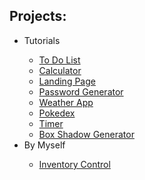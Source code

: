 <h2>Projects:</h2>
<ul>
    <li>Tutorials</li>
    <ul>
        <li><a href="https://yasminkally.github.io/studies/complete-projects/tutorials/todo-list/index.html">To Do List</a></li>
        <li><a href="https://yasminkally.github.io/studies/complete-projects/tutorials/calc/index.html">Calculator</a></li>
        <li><a href="https://yasminkally.github.io/studies/complete-projects/tutorials/landing-page/index.html">Landing Page</a></li>
        <li><a href="https://yasminkally.github.io/studies/complete-projects/tutorials/password-generator/index.html">Password Generator</a></li>
        <li><a href="https://yasminkally.github.io/studies/complete-projects/tutorials/weather-app/index.html">Weather App</a></li>
        <li><a href="https://yasminkally.github.io/studies/complete-projects/tutorials/pokedex/index.html">Pokedex</a></li>
        <li><a href="https://yasminkally.github.io/studies/complete-projects/tutorials/timer/index.html">Timer</a></li>
        <li><a href="https://yasminkally.github.io/studies/complete-projects/tutorials/box-shadow-generator/index.html">Box Shadow Generator</a></li>
    </ul>
    <li>By Myself</li>
    <ul>
        <li><a href="https://yasminkally.github.io/studies/complete-projects/by-myself/inventory-control/index.html">Inventory Control</a></li>
    </ul>
</ul>

